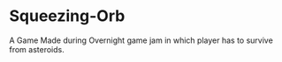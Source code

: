 # Squeezing-Orb
A Game Made during Overnight game jam in which player has to survive from asteroids.
